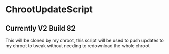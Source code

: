 # ChrootUpdateScript
## Currently V2 Build 82
This will be cloned by my chroot, this script will be used to push updates to my chroot to tweak without needing to redownload the whole chroot
